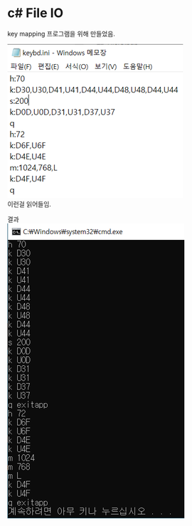 # c# File IO  

key mapping 프로그램을 위해 만들었음.  

![img](img/keybd_info.PNG)  
이런걸 읽어들임.  

결과  
![img_output](img/output.PNG)  